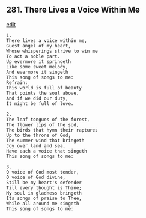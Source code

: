 
## 281.  There Lives a Voice Within Me
[edit](https://docs.google.com/document/d/1vvX6xi-yDPRkuRB9BzFa4E1J4d6npypv/edit?mode=html)




    1.
    There lives a voice within me, 
    Guest angel of my heart, 
    Whose whisperings strive to win me 
    To act a noble part. 
    Up evermore it springeth 
    Like some sweet melody, 
    And evermore it singeth 
    This song of songs to me: 
    Refrain:
    This world is full of beauty 
    That points the soul above, 
    And if we did our duty, 
    It might be full of love. 

    2.
    The leaf tongues of the forest, 
    The flower lips of the sod, 
    The birds that hymn their raptures 
    Up to the throne of God; 
    The summer wind that bringeth 
    Joy over land and sea, 
    Have each a voice that singeth 
    This song of songs to me: 

    3.
    O voice of God most tender, 
    O voice of God divine, 
    Still be my heart's defender 
    Till every thought is Thine; 
    My soul in gladness bringeth 
    Its songs of praise to Thee, 
    While all around me singeth 
    This song of songs to me:
